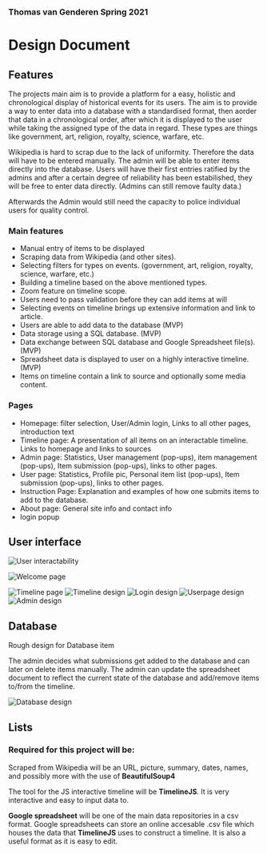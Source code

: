 ### Thomas van Genderen Spring 2021 

# Design Document

## Features

The projects main aim is to provide a platform for a easy, holistic and chronological display of historical events for its users. The aim is to provide a way to enter data into a database with a standardised format, then aorder that data in a chronological order, after which it is displayed to the user while taking the assigned type of the data in regard. These types are things like government, art, religion, royalty, science, warfare, etc.

Wikipedia is hard to scrap due to the lack of uniformity. Therefore the data will have to be entered manually. The admin will be able to enter items directly into the database. Users will have their first entries ratified by the admins and after a certain degree of reliability has been estabilished, they will be free to enter data directly. (Admins can still remove faulty data.)

Afterwards the Admin would still need the capacity to police individual users for quality control.

### Main features 
- Manual entry of items to be displayed
- Scraping data from Wikipedia (and other sites).
- Selecting filters for types on events. (government, art, religion, royalty, science, warfare, etc.)
- Building a timeline based on the above mentioned types.
- Zoom feature on timeline scope.
- Users need to pass validation before they can add items at will
- Selecting events on timeline brings up extensive information and link to article.
- Users are able to add data to the database (MVP)
- Data storage using a SQL database. (MVP)
- Data exchange between SQL database and Google Spreadsheet file(s). (MVP)
- Spreadsheet data is displayed to user on a highly interactive timeline. (MVP)
- Items on timeline contain a link to source and optionally some media content.

### Pages
- Homepage: filter selection, User/Admin login, Links to all other pages, introduction text
- Timeline page: A presentation of all items on an interactable timeline. Links to homepage and links to sources
- Admin page: Statistics, User management (pop-ups), item management (pop-ups), Item submission (pop-ups), links to other pages. 
- User page: Statistics, Profile pic, Personal item list (pop-ups), Item submission (pop-ups), links to other pages.
- Instruction Page: Explanation and examples of how one submits items to add to the database.
- About page: General site info and contact info
- login popup

## User interface

![User interactability](doc/Interaction_Design_1.png)

![Welcome page](doc/Welcome_page_2.png)

![Timeline page](doc/Timeline_page_2.png)
![Timeline design](doc/Final_Timeline_Page.png)
![Login design](doc/Final_Login_Page.png)
![Userpage design](doc/Final_User_Page.png)
![Admin design](doc/Final_Admin_Page.png)


## Database
Rough design for Database item

The admin decides what submissions get added to the database and can later on delete items manually. 
The admin can update the spreadsheet document to reflect the current state of the database and add/remove items to/from the timeline.

![Database design](doc/Timeline_Item_UML.png)

## Lists
### Required for this project will be:

Scraped from Wikipedia will be an URL, picture, summary, dates, names, and possibly more with the use of __BeautifulSoup4__

The tool for the JS interactive timeline will be __TimelineJS__. It is very interactive and easy to input data to.

__Google spreadsheet__ will be one of the main data repositories in a csv format. Google spreadsheets can store an online accesable .csv file which houses the data that __TimelineJS__ uses to construct a timeline. It is also a useful format as it is easy to edit.

